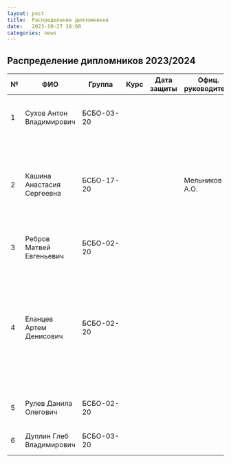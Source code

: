 ```yaml
---
layout: post
title:  Распределение дипломников
date:   2023-10-27 10:00
categories: news
---
```

## Распределение дипломников 2023/2024

| №    | ФИО                                   | Группа        | Курс |Дата защиты| Офиц. руководитель        | Тема                                                                                                                                                                  |
| -----| ------------------------------------- | ------------- | ---- | --------- | ------------------------- | --------------------------------------------------------------------------------------------------------------------------------------------------------------------- |
| 1    |Сухов Антон Владимирович               | БСБО-03-20    |      |           |                           | Разработка программно-математических средств для распознавания сигналов электромиографии на основе ансамбля классификаторов.                                                                                               |
| 2    |Кашина Анастасия Сергеевна             | БСБО-17-20    |      |           | Мельников А.О.            | Разработка программно-математических средств для автоматического формирования обучающих выборок сигналов ЭМГ. 1. Генерация размеченных данных для формирования обучающих выборок сигналов ЭМГ. - посмотреть EMGdData augmentation, (посмотреть https://www.nature.com/articles/s41467-023-37238-w)                                                                                                |
| 3    |Ребров Матвей Евгеньевич               | БСБО-02-20    |      |           |                           | Разработка программно-математических средств для аутентификации пользователя на основе сигнала электромиографии.                                                                                               |
| 4    |Еланцев Артем Денисович                | БСБО-02-20    |      |           |                           | Разработка серверного приложения для обработки и анализа сигналов электромиографии. (Цель: разработка унифицированного решения, объединяющего разрозненные протоколы взаимодействия интеллектуальных устройств ввода, алгоритмов распознавания и протоколов обмена в едином сервере, упрощение рзработки приложений). Обзор: интерфесы (API) для интеллектуальных устройств ввода, модели распознавания и обработки сигналов.                                                                                             |
| 5    |Рулев Данила Олегович                  | БСБО-02-20    |      |           |                           | Разработка программно-математических средств для получения семантической информации по изобржению.|                           
| 6    |Дуплин Глеб Владимирович               | БСБО-03-20    |      |           |                           | Разработка программно-матемтических средств для обработки сигналов ЭМГ в задачах реабелитации.                                                        |


